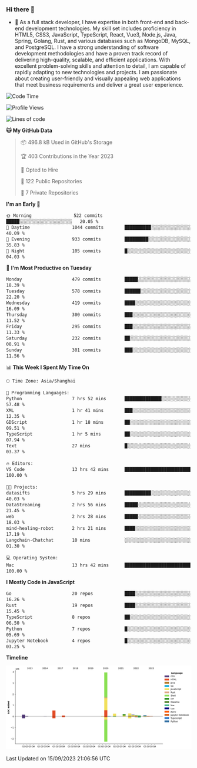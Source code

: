 ### Hi there 👋

- 🌱 As a full stack developer, I have expertise in both front-end and back-end development technologies. My skill set includes proficiency in HTML5, CSS3, JavaScript, TypeScript, React, Vue3, Node.js, Java, Spring, Golang, Rust, and various databases such as MongoDB, MySQL, and PostgreSQL. I have a strong understanding of software development methodologies and have a proven track record of delivering high-quality, scalable, and efficient applications. With excellent problem-solving skills and attention to detail, I am capable of rapidly adapting to new technologies and projects. I am passionate about creating user-friendly and visually appealing web applications that meet business requirements and deliver a great user experience.

<!--START_SECTION:waka-->
![Code Time](http://img.shields.io/badge/Code%20Time-1%2C145%20hrs%2017%20mins-blue)

![Profile Views](http://img.shields.io/badge/Profile%20Views-7-blue)

![Lines of code](https://img.shields.io/badge/From%20Hello%20World%20I%27ve%20Written-6.0%20million%20lines%20of%20code-blue)

**🐱 My GitHub Data** 

> 📦 496.8 kB Used in GitHub's Storage 
 > 
> 🏆 403 Contributions in the Year 2023
 > 
> 💼 Opted to Hire
 > 
> 📜 122 Public Repositories 
 > 
> 🔑 7 Private Repositories 
 > 
**I'm an Early 🐤** 

```text
🌞 Morning                522 commits         █████░░░░░░░░░░░░░░░░░░░░   20.05 % 
🌆 Daytime                1044 commits        ██████████░░░░░░░░░░░░░░░   40.09 % 
🌃 Evening                933 commits         █████████░░░░░░░░░░░░░░░░   35.83 % 
🌙 Night                  105 commits         █░░░░░░░░░░░░░░░░░░░░░░░░   04.03 % 
```
📅 **I'm Most Productive on Tuesday** 

```text
Monday                   479 commits         █████░░░░░░░░░░░░░░░░░░░░   18.39 % 
Tuesday                  578 commits         ██████░░░░░░░░░░░░░░░░░░░   22.20 % 
Wednesday                419 commits         ████░░░░░░░░░░░░░░░░░░░░░   16.09 % 
Thursday                 300 commits         ███░░░░░░░░░░░░░░░░░░░░░░   11.52 % 
Friday                   295 commits         ███░░░░░░░░░░░░░░░░░░░░░░   11.33 % 
Saturday                 232 commits         ██░░░░░░░░░░░░░░░░░░░░░░░   08.91 % 
Sunday                   301 commits         ███░░░░░░░░░░░░░░░░░░░░░░   11.56 % 
```


📊 **This Week I Spent My Time On** 

```text
🕑︎ Time Zone: Asia/Shanghai

💬 Programming Languages: 
Python                   7 hrs 52 mins       ██████████████░░░░░░░░░░░   57.48 % 
XML                      1 hr 41 mins        ███░░░░░░░░░░░░░░░░░░░░░░   12.35 % 
GDScript                 1 hr 18 mins        ██░░░░░░░░░░░░░░░░░░░░░░░   09.51 % 
TypeScript               1 hr 5 mins         ██░░░░░░░░░░░░░░░░░░░░░░░   07.94 % 
Text                     27 mins             █░░░░░░░░░░░░░░░░░░░░░░░░   03.37 % 

🔥 Editors: 
VS Code                  13 hrs 42 mins      █████████████████████████   100.00 % 

🐱‍💻 Projects: 
datasifts                5 hrs 29 mins       ██████████░░░░░░░░░░░░░░░   40.03 % 
DataStreaming            2 hrs 56 mins       █████░░░░░░░░░░░░░░░░░░░░   21.45 % 
web                      2 hrs 28 mins       █████░░░░░░░░░░░░░░░░░░░░   18.03 % 
mind-healing-robot       2 hrs 21 mins       ████░░░░░░░░░░░░░░░░░░░░░   17.19 % 
Langchain-Chatchat       10 mins             ░░░░░░░░░░░░░░░░░░░░░░░░░   01.30 % 

💻 Operating System: 
Mac                      13 hrs 42 mins      █████████████████████████   100.00 % 
```

**I Mostly Code in JavaScript** 

```text
Go                       20 repos            ████░░░░░░░░░░░░░░░░░░░░░   16.26 % 
Rust                     19 repos            ████░░░░░░░░░░░░░░░░░░░░░   15.45 % 
TypeScript               8 repos             ██░░░░░░░░░░░░░░░░░░░░░░░   06.50 % 
Python                   7 repos             █░░░░░░░░░░░░░░░░░░░░░░░░   05.69 % 
Jupyter Notebook         4 repos             █░░░░░░░░░░░░░░░░░░░░░░░░   03.25 % 
```



**Timeline**

![Lines of Code chart](https://raw.githubusercontent.com/elton/elton/main/assets/bar_graph.png)


 Last Updated on 15/09/2023 21:06:56 UTC
<!--END_SECTION:waka-->

<!--
**elton/elton** is a ✨ _special_ ✨ repository because its `README.md` (this file) appears on your GitHub profile.

Here are some ideas to get you started:

- 🔭 I’m currently working on ...
- 🌱 I’m currently learning ...
- 👯 I’m looking to collaborate on ...
- 🤔 I’m looking for help with ...
- 💬 Ask me about ...
- 📫 How to reach me: ...
- 😄 Pronouns: ...
- ⚡ Fun fact: ...
-->
